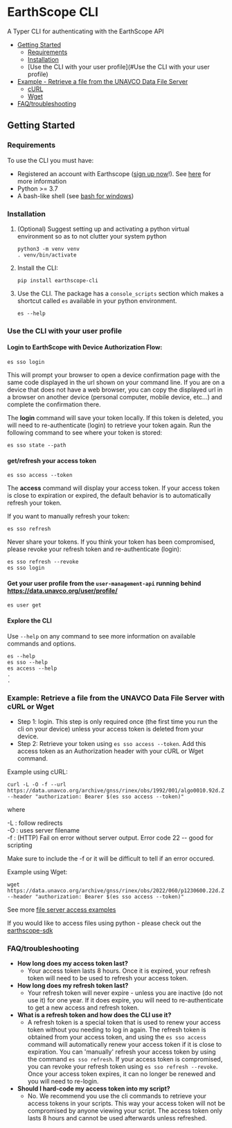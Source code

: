 # EarthScope CLI

A Typer CLI for authenticating with the EarthScope API
* [Getting Started](#Getting_Started)
  * [Requirements](#Requirements) 
  * [Installation](#Installation)
  * [Use the CLI with your user profile](#Use the CLI with your user profile) 
* [Example - Retrieve a file from the UNAVCO Data File Server](#Example)
  * [cURL](#curl)
  * [Wget](#wget)
* [FAQ/troubleshooting](#faq)

## Getting Started<a name="Getting_Started"></a>
### Requirements<a name="Requirements"></a>
   To use the CLI you must have:
   * Registered an account with Earthscope ([sign up now](https://data.unavco.org/user/profile/login)!). See [here](https://www.unavco.org/data/gps-gnss/file-server/user-profile.html) for more information
   * Python >= 3.7
   * A bash-like shell (see [bash for windows](https://learn.microsoft.com/en-us/windows/wsl/install))
### Installation<a name="Installation"></a>

1. (Optional) Suggest setting up and activating a python virtual environment so as to not clutter your system python

   ```shell
   python3 -m venv venv
   . venv/bin/activate
   ```
   
2. Install the CLI:

   ```shell
   pip install earthscope-cli
   ```

3. Use the CLI. The package has a `console_scripts` section which makes a shortcut called `es` available in your python environment.

   ```shell
   es --help
   ```

### Use the CLI with your user profile<a name="Use the CLI with your user profile"></a>

#### **Login to EarthScope with Device Authorization Flow:**

```shell
es sso login
```
This will prompt your browser to open a device confirmation page with the same code displayed in the url shown on your command line.
If you are on a device that does not have a web browser, you can copy the displayed url in a browser on another device (personal computer, mobile device, etc...)
and complete the confirmation there.

The **login** command will save your token locally. If this token is deleted, you will need to re-authenticate (login) to retrieve your token again.
Run the following command to see where your token is stored:
```shell
es sso state --path
```

#### **get/refresh your access token**
```shell
es sso access --token
```
The **access** command will display your access token. If your access token is close to expiration or expired, 
the default behavior is to automatically refresh your token.

If you want to manually refresh your token:
```shell
es sso refresh
```

Never share your tokens. If you think your token has been compromised, please revoke your refresh token and re-authenticate (login):
```shell
es sso refresh --revoke
es sso login
```

#### **Get your user profile from the `user-management-api` running behind https://data.unavco.org/user/profile/**
```shell
es user get
```

#### **Explore the CLI**
Use `--help` on any command to see more information on available commands and options.
```shell
es --help
es sso --help
es access --help
.
.
```


### Example: Retrieve a file from the UNAVCO Data File Server with cURL or Wget<a name="Example"></a>
* Step 1: login. This step is only required once (the first time you run the cli on your device) unless your access token is deleted from your device.
* Step 2: Retrieve your token using `es sso access --token`. Add this access token as an Authorization header with your cURL or Wget command.

<a name="curl"></a>
Example using cURL:
```shell
curl -L -O -f --url https://data.unavco.org/archive/gnss/rinex/obs/1992/001/algo0010.92d.Z --header "authorization: Bearer $(es sso access --token)"
```
where

-L : follow redirects\
-O : uses server filename\
-f : (HTTP) Fail on error without server output. Error code 22 -- good for scripting

Make sure to include the -f or it will be difficult to tell if an error occured.


<a name="wget"></a>
Example using Wget:
```shell
wget https://data.unavco.org/archive/gnss/rinex/obs/2022/060/p1230600.22d.Z --header "authorization: Bearer $(es sso access --token)"
```

See more [file server access examples](https://www.unavco.org/data/gps-gnss/file-server/file-server-access-examples.html)

If you would like to access files using python - please check out the [earthscope-sdk](https://gitlab.com/earthscope/public/earthscope-sdk/)

### FAQ/troubleshooting<a name="faq"></a>
* **How long does my access token last?**
  * Your access token lasts 8 hours. Once it is expired, your refresh token will need to be used to refresh your access token.
* **How long does my refresh token last?**
  * Your refresh token will never expire - unless you are inactive (do not use it) for one year. 
    If it does expire, you will need to re-authenticate to get a new access and refresh token.
* **What is a refresh token and how does the CLI use it?**
  * A refresh token is a special token that is used to renew your access token without you needing to log in again. 
    The refresh token is obtained from your access token, and using the `es sso access` command will automatically 
    renew your access token if it is close to expiration. You can 'manually' refresh your access token by using the command `es sso refresh`.
    If your access token is compromised, you can revoke your refresh token using `es sso refresh --revoke`. Once your access token expires, 
    it can no longer be renewed and you will need to re-login.
* **Should I hard-code my access token into my script?**
  * No. We recommend you use the cli commands to retrieve your access tokens in your scripts. 
  This way your access token will not be compromised by anyone viewing your script. 
  The access token only lasts 8 hours and cannot be used afterwards unless refreshed.